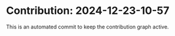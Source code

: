 # Contribution: 2024-12-23-10-57
This is an automated commit to keep the contribution graph active.
